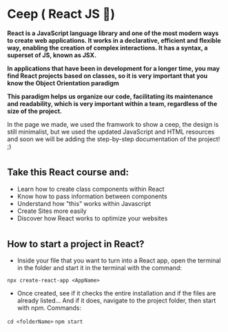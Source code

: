 # Ceep ( React JS 💙)

**React is a JavaScript language library and one of the most modern ways to create web applications. It works in a declarative, efficient and flexible way, enabling the creation of complex interactions. It has a syntax, a superset of JS, known as JSX.**

**In applications that have been in development for a longer time, you may find React projects based on classes, so it is very important that you know the Object Orientation paradigm**

**This paradigm helps us organize our code, facilitating its maintenance and readability, which is very important within a team, regardless of the size of the project.**

In the page we made, we used the framwork to show a ceep, the design is still minimalist, but we used the updated JavaScript and HTML resources and soon we will be adding the step-by-step documentation of the project! ;)
# 
## **Take this React course and:**

- Learn how to create class components within React
- Know how to pass information between components
- Understand how "this" works within Javascript
- Create Sites more easily
- Discover how React works to optimize your websites

# 

## **How to start a project in React?**

- Inside your file that you want to turn into a React app, open the terminal in the folder and start it in the terminal with the command:

``npx create-react-app <AppName>``

- Once created, see if it checks the entire installation and if the files are already listed... And if it does, navigate to the project folder, then start with npm. Commands:

``cd <folderName>``
``npm start``
# 